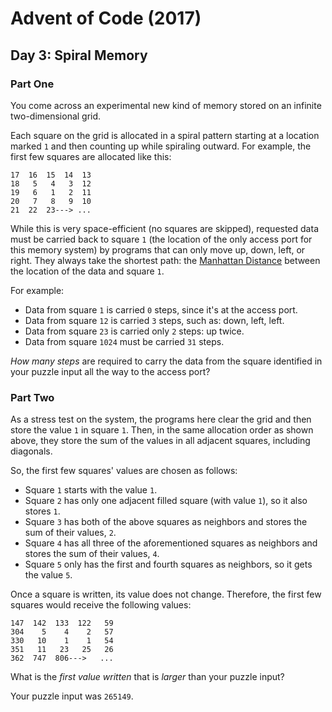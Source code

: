# Advent of Code (2017)

## Day 3: Spiral Memory

### Part One

You come across an experimental new kind of memory stored on an infinite
two-dimensional grid.

Each square on the grid is allocated in a spiral pattern starting at a location
marked `1` and then counting up while spiraling outward.  For example, the
first few squares are allocated like this:

```
17  16  15  14  13
18   5   4   3  12
19   6   1   2  11
20   7   8   9  10
21  22  23---> ...
```

While this is very space-efficient (no squares are skipped), requested data
must be carried back to square `1` (the location of the only access port for
this memory system) by programs that can only move up, down, left, or right.
They always take the shortest path: the [Manhattan Distance][1] between the
location of the data and square `1`.

[1]: https://en.wikipedia.org/wiki/Taxicab_geometry

For example:

- Data from square `1` is carried `0` steps, since it's at the access port.
- Data from square `12` is carried `3` steps, such as: down, left, left.
- Data from square `23` is carried only `2` steps: up twice.
- Data from square `1024` must be carried `31` steps.

*How many steps* are required to carry the data from the square identified in
your puzzle input all the way to the access port?

### Part Two

As a stress test on the system, the programs here clear the grid and then store
the value `1` in square `1`.  Then, in the same allocation order as shown
above, they store the sum of the values in all adjacent squares, including
diagonals.

So, the first few squares' values are chosen as follows:

- Square `1` starts with the value `1`.
- Square `2` has only one adjacent filled square (with value `1`), so it also
  stores `1`.
- Square `3` has both of the above squares as neighbors and stores the sum of
  their values, `2`.
- Square `4` has all three of the aforementioned squares as neighbors and
  stores the sum of their values, `4`.
- Square `5` only has the first and fourth squares as neighbors, so it gets the
  value `5`.

Once a square is written, its value does not change.  Therefore, the first few
squares would receive the following values:

```
147  142  133  122   59
304    5    4    2   57
330   10    1    1   54
351   11   23   25   26
362  747  806--->   ...
```

What is the *first value written* that is *larger* than your puzzle input?

Your puzzle input was `265149`.
